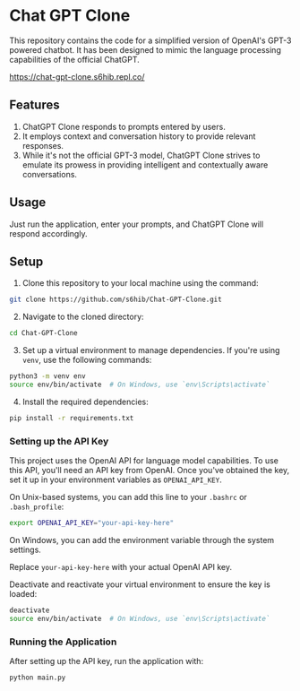# Chat GPT Clone

This repository contains the code for a simplified version of OpenAI's GPT-3 powered chatbot. It has been designed to mimic the language processing capabilities of the official ChatGPT.

https://chat-gpt-clone.s6hib.repl.co/

## Features

1. ChatGPT Clone responds to prompts entered by users.
2. It employs context and conversation history to provide relevant responses.
3. While it's not the official GPT-3 model, ChatGPT Clone strives to emulate its prowess in providing intelligent and contextually aware conversations.

## Usage

Just run the application, enter your prompts, and ChatGPT Clone will respond accordingly.

## Setup

1. Clone this repository to your local machine using the command:

```bash
git clone https://github.com/s6hib/Chat-GPT-Clone.git
```

2. Navigate to the cloned directory:

```bash
cd Chat-GPT-Clone
```

3. Set up a virtual environment to manage dependencies. If you're using `venv`, use the following commands:

```bash
python3 -m venv env
source env/bin/activate  # On Windows, use `env\Scripts\activate`
```

4. Install the required dependencies:

```bash
pip install -r requirements.txt
```

### Setting up the API Key

This project uses the OpenAI API for language model capabilities. To use this API, you'll need an API key from OpenAI. Once you've obtained the key, set it up in your environment variables as `OPENAI_API_KEY`.

On Unix-based systems, you can add this line to your `.bashrc` or `.bash_profile`:

```bash
export OPENAI_API_KEY="your-api-key-here"
```

On Windows, you can add the environment variable through the system settings.

Replace `your-api-key-here` with your actual OpenAI API key.

Deactivate and reactivate your virtual environment to ensure the key is loaded:

```bash
deactivate
source env/bin/activate  # On Windows, use `env\Scripts\activate`
```

### Running the Application

After setting up the API key, run the application with:

```bash
python main.py
```
